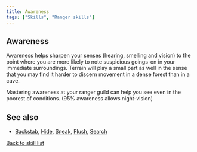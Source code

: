 ```yaml
---
title: Awareness
tags: ["Skills", "Ranger skills"]
---
```

## Awareness

Awareness helps sharpen your senses (hearing, smelling and vision) to
the point where you are more likely to note suspicious goings-on in your
immediate surroundings. Terrain will play a small part as well in the
sense that you may find it harder to discern movement in a dense forest
than in a cave.

Mastering awareness at your ranger guild can help you see even in the
poorest of conditions. (95% awareness allows night-vision)

## See also

- [Backstab](Backstab "wikilink"), [Hide](Hide "wikilink"),
  [Sneak](Sneak "wikilink"), [Flush](Flush "wikilink"),
  [Search](Search "wikilink")

[Back to skill list](Skill "wikilink")
 